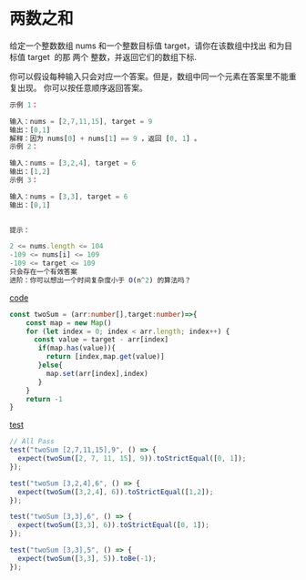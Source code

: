 <!--
 * @Date: 2022-03-28 11:13:33
 * @LastEditors: 赵聪
 * @LastEditTime: 2022-03-31 13:09:36
 * @FilePath: /leetCode/两数之和/README.md
-->
# 两数之和
给定一个整数数组 nums 和一个整数目标值 target，请你在该数组中找出 和为目标值 target  的那 两个 整数，并返回它们的数组下标. 

你可以假设每种输入只会对应一个答案。但是，数组中同一个元素在答案里不能重复出现。
你可以按任意顺序返回答案。
```javascript
示例 1：

输入：nums = [2,7,11,15], target = 9
输出：[0,1]
解释：因为 nums[0] + nums[1] == 9 ，返回 [0, 1] 。
示例 2：

输入：nums = [3,2,4], target = 6
输出：[1,2]
示例 3：

输入：nums = [3,3], target = 6
输出：[0,1]
 

提示：

2 <= nums.length <= 104
-109 <= nums[i] <= 109
-109 <= target <= 109
只会存在一个有效答案
进阶：你可以想出一个时间复杂度小于 O(n^2) 的算法吗？


```
[code](./index.ts)
```typescript
const twoSum = (arr:number[],target:number)=>{
    const map = new Map()
    for (let index = 0; index < arr.length; index++) {
      const value = target - arr[index]
       if(map.has(value)){
         return [index,map.get(value)]
       }else{
         map.set(arr[index],index)
       }
    }
    return -1
}
```
[test](./twoSum.test.ts)
```typescript
// All Pass
test("twoSum [2,7,11,15],9", () => {
  expect(twoSum([2, 7, 11, 15], 9)).toStrictEqual([0, 1]);
});

test("twoSum [3,2,4],6", () => {
  expect(twoSum([3,2,4], 6)).toStrictEqual([1,2]);
});

test("twoSum [3,3],6", () => {
  expect(twoSum([3,3], 6)).toStrictEqual([0, 1]);
});

test("twoSum [3,3],5", () => {
  expect(twoSum([3,3], 5)).toBe(-1);
});

```